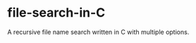 file-search-in-C
================

A recursive file name search written in C with multiple options.
